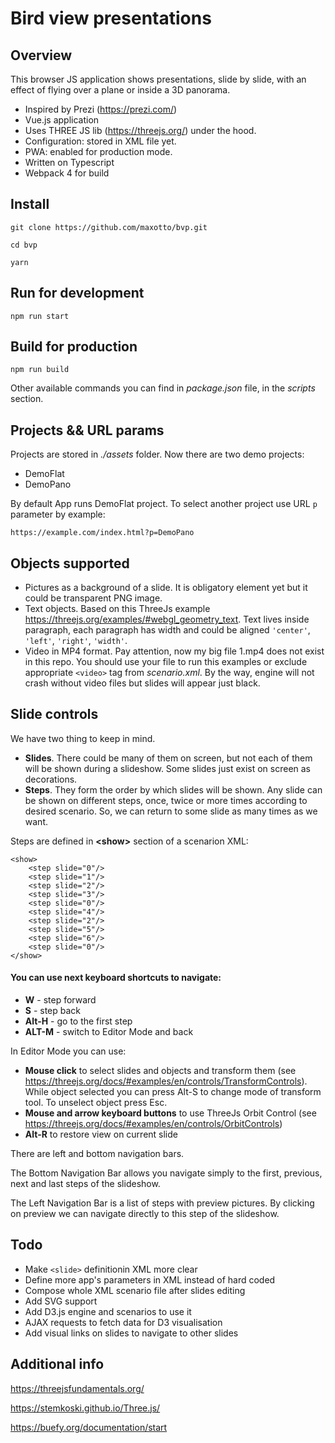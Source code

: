 # Bird view presentations

## Overview

This browser JS application shows presentations, slide by slide, with an effect of flying over a plane or inside a 3D panorama.

* Inspired by Prezi (https://prezi.com/)
* Vue.js application
* Uses THREE JS lib (https://threejs.org/) under the hood.
* Configuration: stored in XML file yet.
* PWA: enabled for production mode.
* Written on Typescript 
* Webpack 4 for build

## Install

`
git clone https://github.com/maxotto/bvp.git
`

`
cd bvp
`

`
yarn
`

## Run for development

`
npm run start
`

## Build for production

`
npm run build
`

Other available commands you can find in _package.json_ file, in the _scripts_ section.

## Projects && URL params
Projects are stored in _./assets_ folder. Now there are two demo projects:
* DemoFlat
* DemoPano 

By default App runs DemoFlat project. To select another project use URL `p` parameter by example:

`https://example.com/index.html?p=DemoPano`

## Objects supported
* Pictures as a background of a slide. It is obligatory element yet but it could be transparent PNG image.
* Text objects. Based on this ThreeJs example https://threejs.org/examples/#webgl_geometry_text. Text lives inside paragraph, each paragraph has width and could be aligned `'center'`, `'left'`, `'right'`, `'width'`.
* Video in MP4 format. Pay attention, now my big file 1.mp4 does not exist in this repo. You should use your file to run this examples or exclude appropriate `<video>` tag from _scenario.xml_. By the way, engine will not crash without video files but slides will appear just black.  

## Slide controls
We have two thing to keep in mind. 

* **Slides**. There could be many of them on screen, but not each of them will be shown during a slideshow. Some slides just exist on screen as decorations.
* **Steps**. They form the order by which slides will be shown. Any slide can be shown on different steps, once, twice or more times according to desired scenario. So, we can return to some slide as many times as we want.
  

Steps are defined in **<**show**>** section of a scenarion XML:
```
<show>
    <step slide="0"/>
    <step slide="1"/>
    <step slide="2"/>
    <step slide="3"/>
    <step slide="0"/>
    <step slide="4"/>
    <step slide="2"/>
    <step slide="5"/>
    <step slide="6"/>
    <step slide="0"/>
</show>
```
 

#### You can use next keyboard shortcuts to navigate:

* **W** - step forward
* **S** - step back
* **Alt-H** - go to the first step
* **ALT-M** - switch to Editor Mode and back

In Editor Mode you can use:

* **Mouse click** to select slides and objects and transform them (see https://threejs.org/docs/#examples/en/controls/TransformControls). While object selected you can press Alt-S to change mode of transform tool. To unselect object press Esc.
* **Mouse and arrow keyboard buttons** to use ThreeJs Orbit Control (see https://threejs.org/docs/#examples/en/controls/OrbitControls)
* **Alt-R** to restore view on current slide  

There are left and bottom navigation bars. 

The Bottom Navigation Bar allows you navigate simply to the first, previous, next and last steps of the slideshow.

The Left Navigation Bar is a list of steps with preview pictures. By clicking on preview we can navigate directly to this step of the slideshow.

## Todo
* Make `<slide>` definitionin XML more clear
* Define more app's parameters in XML instead of hard coded
* Compose whole XML scenario file after slides editing
* Add SVG support
* Add D3.js engine and scenarios to use it
* AJAX requests to fetch data for D3 visualisation 
* Add visual links on slides to navigate to other slides


## Additional info
https://threejsfundamentals.org/

https://stemkoski.github.io/Three.js/

https://buefy.org/documentation/start
